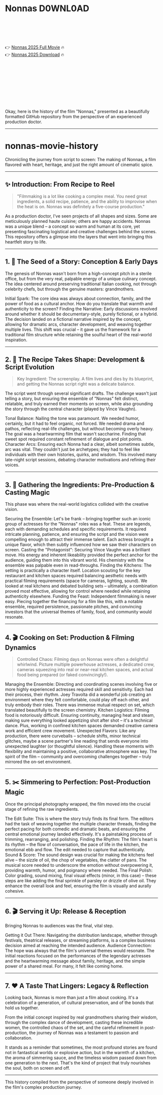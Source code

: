 # Nonnas D0WNL0AD

<br><br><br><br>


👉 <a href="https://Jack-kyoumarphogu1974.github.io/joxjcoxzzn/">Nonnas 2025 Full Movie</a> 🔥
<br>
👉 <a href="https://Jack-kyoumarphogu1974.github.io/joxjcoxzzn/">Nonnas 2025 Download</a> 🔥


<br><br><br><br><br><br><br><br>


Okay, here is the history of the film "Nonnas," presented as a beautifully formatted GitHub repository from the perspective of an experienced production doctor.

---

# nonnas-movie-history

Chronicling the journey from script to screen: The making of Nonnas, a film flavored with heart, heritage, and just the right amount of cinematic spice.

---

## ✨ Introduction: From Recipe to Reel

> "Filmmaking is a lot like cooking a complex meal. You need great ingredients, a solid recipe, patience, and the ability to improvise when the heat is on. Nonnas was definitely a five-course production."

As a production doctor, I've seen projects of all shapes and sizes. Some are meticulously planned haute cuisine; others are happy accidents. Nonnas was a unique blend – a concept so warm and human at its core, yet presenting fascinating logistical and creative challenges behind the scenes. This repository offers a glimpse into the layers that went into bringing this heartfelt story to life.

---

## 1. 🌱 The Seed of a Story: Conception & Early Days

The genesis of Nonnas wasn't born from a high-concept pitch in a sterile office, but from the very real, palpable energy of a unique culinary concept. The idea centered around preserving traditional Italian cooking, not through celebrity chefs, but through the genuine masters: grandmothers.

   Initial Spark: The core idea was always about connection, family, and the power of food as a cultural anchor. How do you translate that warmth and authenticity to the screen?
   Finding the Narrative: Early discussions revolved around whether it should be documentary-style, purely fictional, or a hybrid. The decision landed on a fictional narrative inspired by the concept, allowing for dramatic arcs, character development, and weaving together multiple lives. This shift was crucial – it gave us the framework for a traditional film structure while retaining the soulful heart of the real-world inspiration.

---

## 2. 📝 The Recipe Takes Shape: Development & Script Evolution

> Key Ingredient: The screenplay. A film lives and dies by its blueprint, and getting the Nonnas script right was a delicate balance.

The script went through several significant drafts. The challenge wasn't just telling a story, but ensuring the ensemble of "Nonnas" felt distinct, relatable, and truly earned their moments on screen, while also grounding the story through the central character (played by Vince Vaughn).

   Tonal Balance: Nailing the tone was paramount. We needed humor, certainly, but it had to feel organic, not forced. We needed drama and pathos, reflecting real-life challenges, but without becoming overly heavy. The goal was a heartwarming film that wasn't saccharine. Finding that sweet spot required constant refinement of dialogue and plot points.
   Character Arcs: Ensuring each Nonna had a clear, albeit sometimes subtle, arc was vital. They couldn't just be archetypes; they had to feel like individuals with their own histories, quirks, and wisdom. This involved many late-night script sessions, debating character motivations and refining their voices.

---

## 3. 🛒 Gathering the Ingredients: Pre-Production & Casting Magic

This phase was where the real-world logistics collided with the creative vision.

   Securing the Ensemble: Let's be frank – bringing together such an iconic group of actresses for the "Nonnas" roles was a feat. These are legends, each with demanding schedules and specific requirements. It required intricate planning, patience, and ensuring the script and the vision were compelling enough to attract their immense talent. Each actress brought a unique flavor, which then subtly influenced how we saw their characters on screen.
   Casting the "Protagonist": Securing Vince Vaughn was a brilliant move. His energy and inherent likeability provided the perfect anchor for the audience, guiding them into this vibrant world. His chemistry with the ensemble was palpable even in read-throughs.
   Finding the Kitchens: The setting is practically a character itself. Location scouting for the key restaurant and kitchen spaces required balancing aesthetic needs with practical filming requirements (space for cameras, lighting, sound). We looked at real kitchens and debated building sets – ultimately, a combination proved most effective, allowing for control where needed while retaining authenticity elsewhere.
   Funding the Feast: Independent filmmaking is never easy. Piecing together the financing for a film like this, with a notable ensemble, required persistence, passionate pitches, and convincing investors that the universal themes of family, food, and community would resonate.

---

## 4. 🎬 Cooking on Set: Production & Filming Dynamics

> Controlled Chaos: Filming days on Nonnas were often a delightful whirlwind. Picture multiple powerhouse actresses, a dedicated crew, cameras squeezing into real or near-real kitchen spaces, and actual food being prepared (or faked convincingly!).

   Managing the Ensemble: Directing and coordinating scenes involving five or more highly experienced actresses required skill and sensitivity. Each had their process, their rhythm. Joey Travolta did a wonderful job creating an environment where they felt comfortable, could play off each other, and truly embody their roles. There was immense mutual respect on set, which translated beautifully to the screen chemistry.
   Kitchen Logistics: Filming food is notoriously difficult. Ensuring continuity, managing heat and steam, making sure everything looked appetizing shot after shot – it's a technical dance. Plus, working in confined kitchen spaces demanded creative camera work and efficient crew movement.
   Unexpected Flavors: Like any production, there were curveballs – schedule shifts, minor technical glitches, maybe a scene partner's line reading that sends everyone into unexpected laughter (or thoughtful silence). Handling these moments with flexibility and maintaining a positive, collaborative atmosphere was key. The spirit of the film – community and overcoming challenges together – truly mirrored the on-set environment.

---

## 5. ✂️ Simmering to Perfection: Post-Production Magic

Once the principal photography wrapped, the film moved into the crucial stage of refining the raw ingredients.

   The Edit Suite: This is where the story truly finds its final form. The editors had the task of weaving together the multiple character threads, finding the perfect pacing for both comedic and dramatic beats, and ensuring the central emotional journey landed effectively. It's a painstaking process of trimming, rearranging, and polishing.
   Finding the Rhythm: The film's heart is its rhythm – the flow of conversation, the pace of life in the kitchen, the emotional ebb and flow. The edit needed to capture that authentically.
   Sound & Score: The sound design was crucial for making the kitchens feel alive – the sizzle of oil, the chop of vegetables, the clatter of pans. The musical score needed to underscore the emotion without overpowering it, providing warmth, humor, and poignancy where needed.
   The Final Polish: Color grading, sound mixing, final visual effects (minor, in this case) – these steps are like adding the final sprinkle of parsley or drizzle of olive oil. They enhance the overall look and feel, ensuring the film is visually and aurally cohesive.

---

## 6. 🎬 Serving it Up: Release & Reception

Bringing Nonnas to audiences was the final, vital step.

   Getting it Out There: Navigating the distribution landscape, whether through festivals, theatrical releases, or streaming platforms, is a complex business decision aimed at reaching the intended audience.
   Audience Connection: The hope was always that the film's universal themes would resonate. The initial reactions focused on the performances of the legendary actresses and the heartwarming message about family, heritage, and the simple power of a shared meal. For many, it felt like coming home.

---

## 7. ❤️ A Taste That Lingers: Legacy & Reflection

Looking back, Nonnas is more than just a film about cooking. It's a celebration of a generation, of cultural preservation, and of the bonds that hold us together.

From the initial concept inspired by real grandmothers sharing their wisdom, through the complex dance of development, casting these incredible women, the controlled chaos of the set, and the careful refinement in post-production, the journey of Nonnas was a testament to passion and collaboration.

It stands as a reminder that sometimes, the most profound stories are found not in fantastical worlds or explosive action, but in the warmth of a kitchen, the aroma of simmering sauce, and the timeless wisdom passed down from one generation to the next. That's the kind of project that truly nourishes the soul, both on screen and off.

---

This history compiled from the perspective of someone deeply involved in the film's complex production journey.

